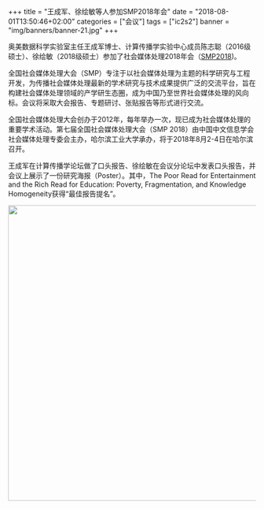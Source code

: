 +++
title = "王成军、徐绘敏等人参加SMP2018年会"
date = "2018-08-01T13:50:46+02:00"
categories = ["会议"]
tags = ["ic2s2"]
banner = "img/banners/banner-21.jpg"
+++

奥美数据科学实验室主任王成军博士、计算传播学实验中心成员陈志聪（2016级硕士）、徐绘敏（2018级硕士）参加了社会媒体处理2018年会（[SMP2018](http://smp2018.cips-smp.org/))。

全国社会媒体处理大会（SMP）专注于以社会媒体处理为主题的科学研究与工程开发，为传播社会媒体处理最新的学术研究与技术成果提供广泛的交流平台，旨在构建社会媒体处理领域的产学研生态圈，成为中国乃至世界社会媒体处理的风向标。会议将采取大会报告、专题研讨、张贴报告等形式进行交流。

全国社会媒体处理大会创办于2012年，每年举办一次，现已成为社会媒体处理的重要学术活动。第七届全国社会媒体处理大会（SMP 2018）由中国中文信息学会社会媒体处理专委会主办，哈尔滨工业大学承办，将于2018年8月2-4日在哈尔滨召开。

王成军在计算传播学论坛做了口头报告、徐绘敏在会议分论坛中发表口头报告，并会议上展示了一份研究海报（Poster）。其中，The Poor Read for Entertainment and the Rich Read for Education: Poverty, Fragmentation, and Knowledge Homogeneity获得“最佳报告提名”。

<img src="/img/blog/smp2018.jpg" width = 600px/>
